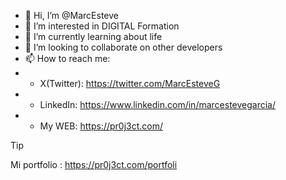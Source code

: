 - 👋 Hi, I’m @MarcEsteve
- 👀 I’m interested in DIGITAL Formation
- 🌱 I’m currently learning about life
- 💞️ I’m looking to collaborate on other developers
- 📫 How to reach me:
- - X(Twitter): https://twitter.com/MarcEsteveG
- - LinkedIn: https://www.linkedin.com/in/marcestevegarcia/
- - My WEB: https://pr0j3ct.com/

>[!TIP]
> Mi portfolio : https://pr0j3ct.com/portfoli

<!---
MarcEsteve/MarcEsteve is a ✨ special ✨ repository because its `README.md` (this file) appears on your GitHub profile.
You can click the Preview link to take a look at your changes.
--->
